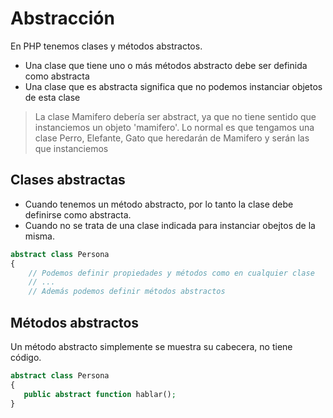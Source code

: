 # Abstracción

En PHP tenemos clases y métodos abstractos.

- Una clase que tiene uno o más métodos abstracto debe ser definida como abstracta
- Una clase que es abstracta significa que no podemos instanciar objetos de esta clase

> La clase Mamifero debería ser abstract, ya que no tiene sentido que instanciemos
> un objeto 'mamifero'. Lo normal es que tengamos una clase Perro, Elefante, Gato
> que heredarán de Mamifero y serán las que instanciemos

## Clases abstractas

- Cuando tenemos un método abstracto, por lo tanto la clase debe definirse como abstracta.
- Cuando no se trata de una clase indicada para instanciar obejtos de la misma.

```php
abstract class Persona
{
    // Podemos definir propiedades y métodos como en cualquier clase
    // ...
    // Además podemos definir métodos abstractos
```

## Métodos abstractos

Un método abstracto simplemente se muestra su cabecera, no tiene código.

```php
abstract class Persona
{
   public abstract function hablar();
}
```
